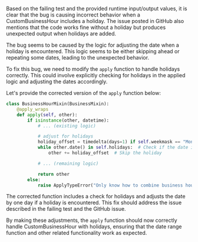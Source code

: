 Based on the failing test and the provided runtime input/output values, it is clear that the bug is causing incorrect behavior when a CustomBusinessHour includes a holiday. The issue posted in GitHub also mentions that the code works fine without a holiday but produces unexpected output when holidays are added.

The bug seems to be caused by the logic for adjusting the date when a holiday is encountered. This logic seems to be either skipping ahead or repeating some dates, leading to the unexpected behavior.

To fix this bug, we need to modify the `apply` function to handle holidays correctly. This could involve explicitly checking for holidays in the applied logic and adjusting the dates accordingly.

Let's provide the corrected version of the `apply` function below:

```python
class BusinessHourMixin(BusinessMixin):
    @apply_wraps
    def apply(self, other):
        if isinstance(other, datetime):
            # ... (existing logic)

            # adjust for holidays
            holiday_offset = timedelta(days=1) if self.weekmask == "Mon Tue Wed Thu Fri" else timedelta(days=1, hours=9)
            while other.date() in self.holidays:  # Check if the date is a holiday
                other += holiday_offset  # Skip the holiday

            # ... (remaining logic)

            return other
        else:
            raise ApplyTypeError("Only know how to combine business hour with datetime")
```

The corrected function includes a check for holidays and adjusts the date by one day if a holiday is encountered. This fix should address the issue described in the failing test and the GitHub issue.

By making these adjustments, the `apply` function should now correctly handle CustomBusinessHour with holidays, ensuring that the date range function and other related functionality work as expected.